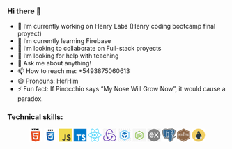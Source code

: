 ### Hi there 👋

- 🔭 I’m currently working on Henry Labs (Henry coding bootcamp final proyect)
- 🌱 I’m currently learning Firebase
- 👯 I’m looking to collaborate on Full-stack proyects
- 🤔 I’m looking for help with teaching 
- 💬 Ask me about anything!
- 📫 How to reach me: +5493875060613
- 😄 Pronouns: He/Him
- ⚡ Fun fact: If Pinocchio says “My Nose Will Grow Now”, it would cause a paradox.

### Technical skills:
<p align="center">
  <img src="https://github.com/Luciobio/Luciobio/blob/master/img/html5.png" width="30" height="30" align="center"/>
  <img src="https://github.com/Luciobio/Luciobio/blob/master/img/css.png" width="30" height="30" align="center"/> 
  <img src="https://github.com/Luciobio/Luciobio/blob/master/img/javascript.png" width="30" height="30" align="center"/>
  <img src="https://github.com/Luciobio/Luciobio/blob/master/img/typescript.png" width="30" height="30" align="center"/>
  <img src="https://github.com/Luciobio/Luciobio/blob/master/img/react.png" width="30" height="30" align="center"/>
  <img src="https://github.com/Luciobio/Luciobio/blob/master/img/redux.png" width="30" height="30" align="center"/>
  <img src="https://github.com/Luciobio/Luciobio/blob/master/img/webpack.jpg" width="30" height="30" align="center"/>
  <img src="https://github.com/Luciobio/Luciobio/blob/master/img/nodejs.png" width="30" height="30" align="center"/>
  <img src="https://github.com/Luciobio/Luciobio/blob/master/img/express.png" width="30" height="30" align="center"/>
  <img src="https://github.com/Luciobio/Luciobio/blob/master/img/postgresql.png" width="30" height="30" align="center"/>
  <img src="https://github.com/Luciobio/Luciobio/blob/master/img/mocha.png" width="30" height="30" align="center"/>
  <img src="https://github.com/Luciobio/Luciobio/blob/master/img/linux.png" width="30" height="30" align="center"/>
</p>
